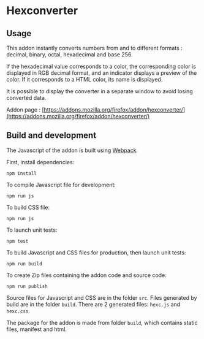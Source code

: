 # Hexconverter

## Usage

This addon instantly converts numbers from and to different formats : decimal, binary, octal, hexadecimal and base 256.

If the hexadecimal value corresponds to a color, the corresponding color is displayed in RGB decimal format, and an indicator displays a preview of the color. If it corresponds to a HTML color, its name is displayed.

It is possible to display the converter in a separate window to avoid losing converted data.

Addon page : [https://addons.mozilla.org/firefox/addon/hexconverter/](https://addons.mozilla.org/firefox/addon/hexconverter/)

## Build and development

The Javascript of the addon is built using [Webpack](https://webpack.js.org).

First, install dependencies:

`npm install`

To compile Javascript file for development:

`npm run js`

To build CSS file:

`npm run js`

To launch unit tests:

`npm test`

To build Javascript and CSS files for production, then launch unit tests:

`npm run build`

To create Zip files containing the addon code and source code:

`npm run publish`

Source files for Javascript and CSS are in the folder `src`. Files generated by build are in the folder `build`. There are 2 generated files: `hexc.js` and `hexc.css`.

The package for the addon is made from folder `build`, which contains static files, manifest and html.